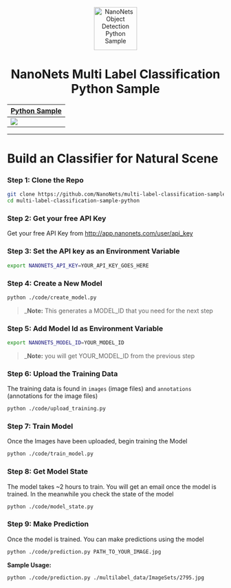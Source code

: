 <div align="center">
  <a href="https://nanonets.com/">
    <img src="https://nanonets.com/logo.png" alt="NanoNets Object Detection Python Sample" width="100"/>
    </a>
</div>

<h1 align="center">NanoNets Multi Label Classification Python Sample</h1>

| [Python Sample](https://github.com/NanoNets/multi-label-classification-sample-python)|
| -------------------------- |
| [![](http://kata.coderdojo.com/images/thumb/e/ea/Python_logo.png/100px-Python_logo.png)](https://github.com/NanoNets/multi-label-classification-sample-python) |

** **

<!-- ## Detect Movie Genre from its Poster

Images and annotations taken from - https://www.kaggle.com/neha1703/movie-genre-from-its-poster/home

Images consists of Posters of movies taken from IMBD across different Genre. For Demo, we have cut the number of Genre to 10 and number of images to 970.

Annotations are present for each poster and have the same name as the image name. You can find the example to train a model in python, by updating the api-key and model id in corresponding file. There is also a pre-processed .txt annotations folder that are ready payload for nanonets api.


** ** -->

# Build an Classifier for Natural Scene
 
### Step 1: Clone the Repo
```bash
git clone https://github.com/NanoNets/multi-label-classification-sample-python
cd multi-label-classification-sample-python
```

### Step 2: Get your free API Key
Get your free API Key from http://app.nanonets.com/user/api_key

### Step 3: Set the API key as an Environment Variable
```bash
export NANONETS_API_KEY=YOUR_API_KEY_GOES_HERE
```

### Step 4: Create a New Model
```bash
python ./code/create_model.py
```
 >_**Note:** This generates a MODEL_ID that you need for the next step

### Step 5: Add Model Id as Environment Variable
```bash
export NANONETS_MODEL_ID=YOUR_MODEL_ID
```
 >_**Note:** you will get YOUR_MODEL_ID from the previous step

### Step 6: Upload the Training Data
The training data is found in ```images``` (image files) and ```annotations``` (annotations for the image files)
```bash
python ./code/upload_training.py
```

### Step 7: Train Model
Once the Images have been uploaded, begin training the Model
```bash
python ./code/train_model.py
```

### Step 8: Get Model State
The model takes ~2 hours to train. You will get an email once the model is trained. In the meanwhile you check the state of the model
```bash
python ./code/model_state.py
```

### Step 9: Make Prediction
Once the model is trained. You can make predictions using the model
```bash
python ./code/prediction.py PATH_TO_YOUR_IMAGE.jpg
```

**Sample Usage:**
```bash
python ./code/prediction.py ./multilabel_data/ImageSets/2795.jpg
```
